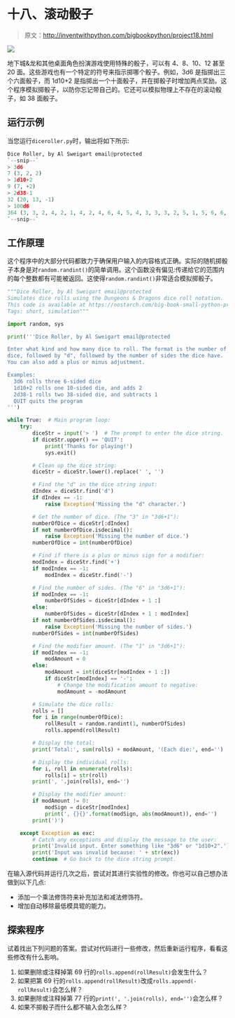 # 十八、滚动骰子

> 原文：<http://inventwithpython.com/bigbookpython/project18.html>

![](img/9d995d63aaead72cad01120081eb8f75.png)

地下城&龙和其他桌面角色扮演游戏使用特殊的骰子，可以有 4、8、10、12 甚至 20 面。这些游戏也有一个特定的符号来指示掷哪个骰子。例如，3d6 是指掷出三个六面骰子，而 1d10+2 是指掷出一个十面骰子，并在掷骰子时增加两点奖励。这个程序模拟掷骰子，以防你忘记带自己的。它还可以模拟物理上不存在的滚动骰子，如 38 面骰子。

## 运行示例

当您运行`diceroller.py`时，输出将如下所示:

```py
Dice Roller, by Al Sweigart email@protected
`--snip--`
> 3d6
7 (3, 2, 2)
> 1d10+2
9 (7, +2)
> 2d38-1
32 (20, 13, -1)
> 100d6
364 (3, 3, 2, 4, 2, 1, 4, 2, 4, 6, 4, 5, 4, 3, 3, 3, 2, 5, 1, 5, 6, 6, 6, 4, 5, 5, 1, 5, 2, 2, 2, 5, 1, 1, 2, 1, 4, 5, 6, 2, 4, 3, 4, 3, 5, 2, 2, 1, 1, 5, 1, 3, 6, 6, 6, 6, 5, 2, 6, 5, 4, 4, 5, 1, 6, 6, 6, 4, 2, 6, 2, 6, 2, 2, 4, 3, 6, 4, 6, 4, 2, 4, 3, 3, 1, 6, 3, 3, 4, 4, 5, 5, 5, 6, 2, 3, 6, 1, 1, 1)
`--snip--`
```

## 工作原理

这个程序中的大部分代码都致力于确保用户输入的内容格式正确。实际的随机掷骰子本身是对`random.randint()`的简单调用。这个函数没有偏见:传递给它的范围内的每个整数都有可能被返回。这使得`random.randint()`非常适合模拟掷骰子。

```py
"""Dice Roller, by Al Sweigart email@protected
Simulates dice rolls using the Dungeons & Dragons dice roll notation.
This code is available at https://nostarch.com/big-book-small-python-programming
Tags: short, simulation"""

import random, sys

print('''Dice Roller, by Al Sweigart email@protected

Enter what kind and how many dice to roll. The format is the number of
dice, followed by "d", followed by the number of sides the dice have.
You can also add a plus or minus adjustment.

Examples:
  3d6 rolls three 6-sided dice
  1d10+2 rolls one 10-sided die, and adds 2
  2d38-1 rolls two 38-sided die, and subtracts 1
  QUIT quits the program
''')

while True:  # Main program loop:
    try:
        diceStr = input('> ')  # The prompt to enter the dice string.
        if diceStr.upper() == 'QUIT':
            print('Thanks for playing!')
            sys.exit()

        # Clean up the dice string:
        diceStr = diceStr.lower().replace(' ', '')

        # Find the "d" in the dice string input:
        dIndex = diceStr.find('d')
        if dIndex == -1:
            raise Exception('Missing the "d" character.')

        # Get the number of dice. (The "3" in "3d6+1"):
        numberOfDice = diceStr[:dIndex]
        if not numberOfDice.isdecimal():
            raise Exception('Missing the number of dice.')
        numberOfDice = int(numberOfDice)

        # Find if there is a plus or minus sign for a modifier:
        modIndex = diceStr.find('+')
        if modIndex == -1:
            modIndex = diceStr.find('-')

        # Find the number of sides. (The "6" in "3d6+1"):
        if modIndex == -1:
            numberOfSides = diceStr[dIndex + 1 :]
        else:
            numberOfSides = diceStr[dIndex + 1 : modIndex]
        if not numberOfSides.isdecimal():
            raise Exception('Missing the number of sides.')
        numberOfSides = int(numberOfSides)

        # Find the modifier amount. (The "1" in "3d6+1"):
        if modIndex == -1:
            modAmount = 0
        else:
            modAmount = int(diceStr[modIndex + 1 :])
            if diceStr[modIndex] == '-':
                # Change the modification amount to negative:
                modAmount = -modAmount

        # Simulate the dice rolls:
        rolls = []
        for i in range(numberOfDice):
            rollResult = random.randint(1, numberOfSides)
            rolls.append(rollResult)

        # Display the total:
        print('Total:', sum(rolls) + modAmount, '(Each die:', end='')

        # Display the individual rolls:
        for i, roll in enumerate(rolls):
            rolls[i] = str(roll)
        print(', '.join(rolls), end='')

        # Display the modifier amount:
        if modAmount != 0:
            modSign = diceStr[modIndex]
            print(', {}{}'.format(modSign, abs(modAmount)), end='')
        print(')')

    except Exception as exc:
        # Catch any exceptions and display the message to the user:
        print('Invalid input. Enter something like "3d6" or "1d10+2".')
        print('Input was invalid because: ' + str(exc))
        continue  # Go back to the dice string prompt. 
```

在输入源代码并运行几次之后，尝试对其进行实验性的修改。你也可以自己想办法做到以下几点:

*   添加一个乘法修饰符来补充加法和减法修饰符。
*   增加自动移除最低模具辊的能力。

## 探索程序

试着找出下列问题的答案。尝试对代码进行一些修改，然后重新运行程序，看看这些修改有什么影响。

1.  如果删除或注释掉第 69 行的`rolls.append(rollResult)`会发生什么？
2.  如果把第 69 行的`rolls.append(rollResult)`改成`rolls.append(-rollResult)`会怎么样？
3.  如果删除或注释掉第 77 行的`print(', '.join(rolls), end='')`会怎么样？
4.  如果不掷骰子而什么都不输入会怎么样？